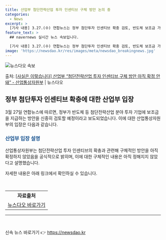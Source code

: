 ```yaml
---
title: 산업부 첨단전략산업 투자 인센티브 구체 방안 논의 중
categories:
  - News
excerpt: >
  [기사 내용] 3.27.(수) 연합뉴스는 정부 첨단투자 인센티브 확충 검토, 반도체 보조금 가능성 시사 기사…
feature_text: >
  ## navernews 실시간 뉴스 속보입니다.

  [기사 내용] 3.27.(수) 연합뉴스는 정부 첨단투자 인센티브 확충 검토, 반도체 보조금 가능성 시사 기사…
image: 'https://newsdao.kr/res/images/meta/newsdao_breakingnews.jpg'
---
```


![뉴스다오 속보](https://newsdao.kr/res/images/meta/newsdao_breakingnews.jpg)

<p>출처: <a href="https://newsdao.kr/3467" rel="dofollow">[사실은 이렇습니다] 산업부 “첨단전략산업 투자 인센티브 구체 방안 아직 확정 안돼” - 산업통상자원부</a> | 뉴스다오</p>

<h2 data-ke-size="size26">정부 첨단투자 인센티브 확충에 대한 산업부 입장</h2>
<p data-ke-size="size16">3월 27일 연합뉴스에 따르면, 정부가 반도체 등 첨단전략산업 분야 투자 기업에 보조금을 지급하는 방안을 신중히 검토할 예정이라고 보도되었습니다. 이에 대한 산업통상자원부의 입장은 다음과 같습니다.</p>

<h3><b><span style="color: #1a5490;">산업부 입장 설명</span></b></h3>
<p data-ke-size="size16">산업통상자원부는 첨단전략산업 투자 인센티브의 확충과 관련해 구체적인 방안을 아직 확정하지 않았음을 공식적으로 밝히며, 이에 대한 구체적인 내용은 아직 정해지지 않았다고 설명했습니다.</p>

<p data-ke-size="size16">자세한 내용은 아래 링크에서 확인하실 수 있습니다.</p> 
<p data-ke-size="size16">&nbsp;</p>
<table>
	<tbody>
		<tr>
			<td style="text-align: center; height: 17px;"><b>자료출처</b></td>
		</tr>
		<tr>
			<td style="text-align: center; height: 17px;"><a href="https://newsdao.kr/3467">뉴스다오 바로가기</a></td>
		</tr>
	</tbody>
</table>
<hr>
<p data-ke-size="size16">&nbsp;</p> 

신속 뉴스 바로가기 👉 <a href="https://newsdao.kr" rel="dofollow">https://newsdao.kr</a>


